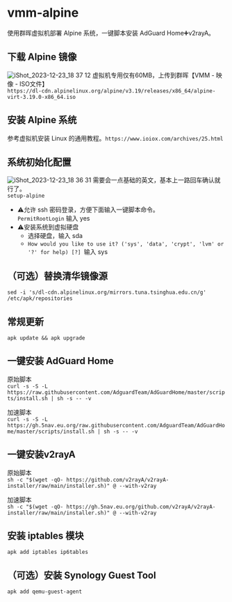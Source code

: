 # vmm-alpine

使用群晖虚拟机部署 Alpine 系统，一键脚本安装 AdGuard Home➕v2rayA。

## 下载 Alpine 镜像
![iShot_2023-12-23_18 37 12](https://github.com/juneix/vmm-alpine/assets/81808039/2a1e8d6f-08a9-4c01-a437-ca40d45d2c3a)
虚拟机专用仅有60MB，上传到群晖【VMM - 映像 - ISO文件】  
`https://dl-cdn.alpinelinux.org/alpine/v3.19/releases/x86_64/alpine-virt-3.19.0-x86_64.iso`

## 安装 Alpine 系统
参考虚拟机安装 Linux 的通用教程。`https://www.ioiox.com/archives/25.html`

## 系统初始化配置
![iShot_2023-12-23_18 36 31](https://github.com/juneix/vmm-alpine/assets/81808039/8d55dc5a-2f01-4b2a-89d5-c453ce82b8e7)
需要会一点基础的英文，基本上一路回车确认就行了。  
`setup-alpine` 

- ⚠️允许 ssh 密码登录，方便下面输入一键脚本命令。  
`PermitRootLogin` 输入 yes  
- ⚠️安装系统到虚拟硬盘  
  - 选择硬盘，输入 sda  
  - `How would you like to use it? ('sys', 'data', 'crypt', 'lvm' or '?' for help) [?] `输入 sys  

## （可选）替换清华镜像源
`sed -i 's/dl-cdn.alpinelinux.org/mirrors.tuna.tsinghua.edu.cn/g' /etc/apk/repositories`

## 常规更新
`apk update && apk upgrade`

## 一键安装 AdGuard Home
原始脚本  
`curl -s -S -L https://raw.githubusercontent.com/AdguardTeam/AdGuardHome/master/scripts/install.sh | sh -s -- -v`  

加速脚本  
`curl -s -S -L https://gh.5nav.eu.org/raw.githubusercontent.com/AdguardTeam/AdGuardHome/master/scripts/install.sh | sh -s -- -v`  

## 一键安装v2rayA
原始脚本  
`sh -c "$(wget -qO- https://github.com/v2rayA/v2rayA-installer/raw/main/installer.sh)" @ --with-v2ray`  

加速脚本  
`sh -c "$(wget -qO- https://gh.5nav.eu.org/github.com/v2rayA/v2rayA-installer/raw/main/installer.sh)" @ --with-v2ray`  

## 安装 iptables 模块
`apk add iptables ip6tables`

## （可选）安装 Synology Guest Tool
`apk add qemu-guest-agent`
